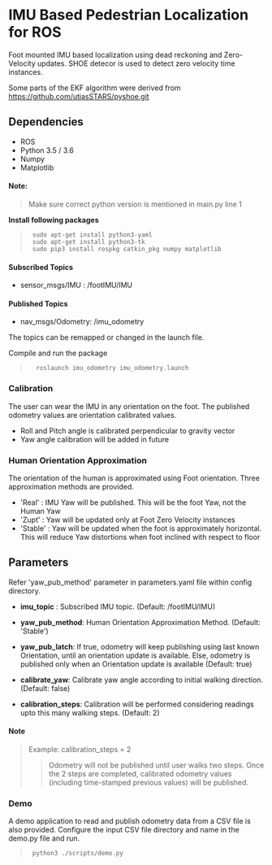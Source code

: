 # IMU Based Pedestrian Localization for ROS

Foot mounted IMU based localization using dead reckoning and Zero-Velocity updates. SHOE detecor is used to detect zero velocity time instances. 

Some parts of the EKF algorithm were derived from https://github.com/utiasSTARS/pyshoe.git

## Dependencies
* ROS
* Python 3.5 / 3.6
* Numpy
* Matplotlib

#### Note:
>  Make sure correct python version is mentioned in main.py line 1
  
**Install following packages** <br /> 
>      sudo apt-get install python3-yaml
>      sudo apt-get install python3-tk
>      sudo pip3 install rospkg catkin_pkg numpy matplotlib

#### Subscribed Topics
- sensor_msgs/IMU : /footIMU/IMU
  
#### Published Topics
- nav_msgs/Odometry: /imu_odometry

The topics can be remapped or changed in the launch file.

Compile and run the package
>       roslaunch imu_odometry imu_odometry.launch

### Calibration

The user can wear the IMU in any orientation on the foot. The published odometry values are orientation calibrated values.

* Roll and Pitch angle is calibrated perpendicular to gravity vector
* Yaw angle calibration will be added in future

### Human Orientation Approximation

The orientation of the human is approximated using Foot orientation. Three approximation methods are provided. 

 * 'Real' : IMU Yaw will be published. This will be the foot Yaw, not the Human Yaw
 * 'Zupt' : Yaw will be updated only at Foot Zero Velocity instances
 * 'Stable' : Yaw will be updated when the foot is approximately horizontal. This will reduce Yaw distortions when foot inclined with respect to floor


## Parameters
Refer 'yaw_pub_method' parameter in parameters.yaml file within config directory.
* **imu_topic** : Subscribed IMU topic. (Default: /footIMU/IMU)

* **yaw_pub_method**: Human Orientation Approximation Method. (Default: 'Stable')
* **yaw_pub_latch**: If true, odometry will keep publishing using last known Orientation, until an orientation update is available. Else, odometry is published only when an Orientation update is available (Default: true)
* **calibrate_yaw**: Calibrate yaw angle according to initial walking direction. (Default: false)
* **calibration_steps**: Calibration will be performed considering readings upto this many walking steps. (Default: 2)

#### Note
 
> Example: calibration_steps = 2
>> Odometry will not be published until user walks two steps. Once the 2 steps are completed, calibrated odometry values (including time-stamped previous values) will be published.


### Demo

A demo application to read and publish odometry data from a CSV file is also provided. Configure the input CSV file directory and name in the demo.py file and run.
>      python3 ./scripts/demo.py

